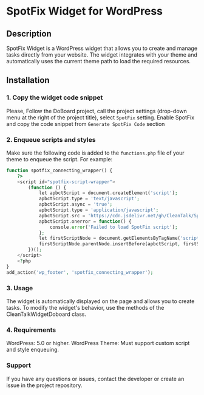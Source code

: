 # SpotFix Widget for WordPress

## Description
SpotFix Widget is a WordPress widget that allows you to create and manage tasks directly from your website. The widget integrates with your theme and automatically uses the current theme path to load the required resources.

## Installation

### 1. Copy the widget code snippet
Please, Follow the DoBoard project, call the project settings (drop-down menu at the right of the project title), select `SpotFix` setting. Enable SpotFix and copy the code snippet from `Generate SpotFix Code` section

### 2. Enqueue scripts and styles
Make sure the following code is added to the `functions.php` file of your theme to enqueue the script. For example:

```php
function spotfix_connecting_wrapper() {
	?>
	<script id="spotfix-script-wrapper">
        (function () {
            let apbctScript = document.createElement('script');
            apbctScript.type = 'text/javascript';
            apbctScript.async = 'true';
            apbctScript.type = 'application/javascript';
            apbctScript.src = 'https://cdn.jsdelivr.net/gh/CleanTalk/SpotFix@dev/dist/doboard-widget-bundle.js?projectToken=PROJECT_TOKEN&projectId=PROJECT_ID&accountId=ACCOUNT_ID';
            apbctScript.onerror = function() {
                console.error('Failed to load SpotFix script');
            };
            let firstScriptNode = document.getElementsByTagName('script')[0];
            firstScriptNode.parentNode.insertBefore(apbctScript, firstScriptNode);
        })();
	</script>
	<?php
}
add_action('wp_footer', 'spotfix_connecting_wrapper');
```

### 3. Usage
The widget is automatically displayed on the page and allows you to create tasks.
To modify the widget's behavior, use the methods of the CleanTalkWidgetDoboard class.

### 4. Requirements
WordPress: 5.0 or higher.
WordPress Theme: Must support custom script and style enqueuing.

### Support
If you have any questions or issues, contact the developer or create an issue in the project repository.
